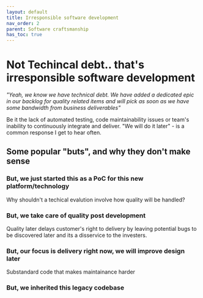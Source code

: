 ```yaml
---
layout: default
title: Irresponsible software development
nav_order: 2
parent: Software craftsmanship
has_toc: true
---
```


# Not Techincal debt.. that's irresponsible software development


*"Yeah, we know we have technical debt. We have added a dedicated epic in our backlog for quality related items and will pick as soon as we have some bandwidth from business deliverables"* 

Be it the lack of automated testing, code maintainability issues or team's inability to continuously integrate and deliver. "We will do it later" -  is a common response I get to hear often.



## Some popular "buts", and why they don't make sense
 
### But, we just started this as a PoC for this new platform/technology

Why shouldn't a techical evalution involve how quality will be handled?
  
### But, we take care of quality post development

Quality later delays customer's right to delivery by leaving potential bugs to be discovered later and its a disservice to the investers.
### But, our focus is delivery right now, we will improve design later

Substandard code that makes maintainance harder

### But, we inherited this legacy codebase










